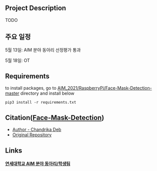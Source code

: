 ## Project Description
TODO

## 주요 일정
  5월 13일: AIM 분야 동아리 선정평가 통과
  
  5월 18일: OT
  
## Requirements
   to install packages, go to [AIM_2021/RaspberryPi/Face-Mask-Detection-master](https://github.com/SBTMLab/AIM_2021/tree/main/RaspberryPi/Face-Mask-Detection-master) directory and install below

    pip3 install -r requirements.txt
    

## Citation([Face-Mask-Detection](https://github.com/SBTMLab/AIM_2021/tree/main/RaspberryPi/Face-Mask-Detection-master))


* [Author - Chandrika Deb](https://github.com/chandrikadeb7)
* [Original Repository](https://github.com/chandrikadeb7/Face-Mask-Detection)


## Links  
  
#### [연세대학교 AIM 분야 동아리/학생팀](http://linc4th.yonsei.ac.kr/aim/club.php)
